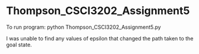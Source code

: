 # Thompson_CSCI3202_Assignment5

To run program: python Thompson_CSCI3202_Assignment5.py <world file> <epsilon>

I was unable to find any values of epsilon that changed the path taken to the goal state.